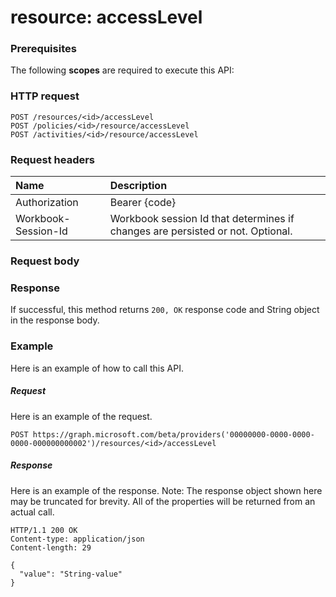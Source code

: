 # resource: accessLevel


### Prerequisites
The following **scopes** are required to execute this API: 
### HTTP request
<!-- { "blockType": "ignored" } -->
```http
POST /resources/<id>/accessLevel
POST /policies/<id>/resource/accessLevel
POST /activities/<id>/resource/accessLevel

```
### Request headers
| Name       | Description|
|:---------------|:----------|
| Authorization  | Bearer {code}|
| Workbook-Session-Id  | Workbook session Id that determines if changes are persisted or not. Optional.|

### Request body

### Response
If successful, this method returns `200, OK` response code and String object in the response body.

### Example
Here is an example of how to call this API.
##### Request
Here is an example of the request.
<!-- {
  "blockType": "request",
  "name": "resource_accesslevel"
}-->
```http
POST https://graph.microsoft.com/beta/providers('00000000-0000-0000-0000-000000000002')/resources/<id>/accessLevel
```

##### Response
Here is an example of the response. Note: The response object shown here may be truncated for brevity. All of the properties will be returned from an actual call.
<!-- {
  "blockType": "response",
  "truncated": true,
  "@odata.type": "String"
} -->
```http
HTTP/1.1 200 OK
Content-type: application/json
Content-length: 29

{
  "value": "String-value"
}
```

<!-- uuid: 8fcb5dbc-d5aa-4681-8e31-b001d5168d79
2015-10-25 14:57:30 UTC -->
<!-- {
  "type": "#page.annotation",
  "description": "resource: accessLevel",
  "keywords": "",
  "section": "documentation",
  "tocPath": ""
}-->